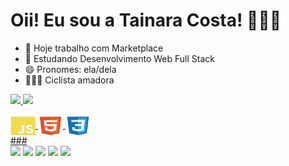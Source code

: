 # Oii! Eu sou a Tainara Costa! 👩🏽‍💻

- 🔭 Hoje trabalho com Marketplace
- 🌱 Estudando Desenvolvimento Web Full Stack
- 😄 Pronomes: ela/dela
- 🚴🏾‍♀️ Ciclista amadora
<div>
  <a href="https://github.com/taicostaalves">
  <img height="180em" src="https://github-readme-stats.vercel.app/api?username=taicostaalves&show_icons=true&theme=radical&include_all_commits=true&count_private=true"/>
  <img height="180em" src="https://github-readme-stats.vercel.app/api/top-langs/?username=taicostaalves&layout=compact&langs_count=7&theme=radical"/>
</div>
  
  <div style="display: inline_block"><br>
  <img align="center" alt="Tainara-Js" height="30" width="40" src="https://raw.githubusercontent.com/devicons/devicon/master/icons/javascript/javascript-plain.svg">
    <img align="center" alt="Tainara-HTML" height="30" width="40" src="https://raw.githubusercontent.com/devicons/devicon/master/icons/html5/html5-original.svg">
  <img align="center" alt="Tainara-CSS" height="30" width="40" src="https://raw.githubusercontent.com/devicons/devicon/master/icons/css3/css3-original.svg">
    
</div>
 ###   
  <div>   
  <a href="https://instagram.com/tainnalves/" target="_blank"><img src="https://img.shields.io/badge/-Instagram-%23E4405F?style=for-the-badge&logo=instagram&logoColor=white" target="_blank"></a>
 <a href="https://www.twitch.tv/taicostaalves" target="_blank"><img src="https://img.shields.io/badge/Twitch-9146FF?style=for-the-badge&logo=twitch&logoColor=white" target="_blank"></a>
 <a href="https://discord.gg/TainaraAlvesdaCosta#0407" target="_blank"><img src="https://img.shields.io/badge/Discord-7289DA?style=for-the-badge&logo=discord&logoColor=white" target="_blank"></a> 
  <a href = "mailto:taycosta92@gmail.com"><img src="https://img.shields.io/badge/Gmail-D14836?style=for-the-badge&logo=gmail&logoColor=white" target="_blank"></a>
  <a href="https://www.linkedin.com/in/tainara-alves-da-costa-0ba768140/" target="_blank"><img src="https://img.shields.io/badge/-LinkedIn-%230077B5?style=for-the-badge&logo=linkedin&logoColor=white" target="_blank"></a> 
 
  
 
</div>
  
